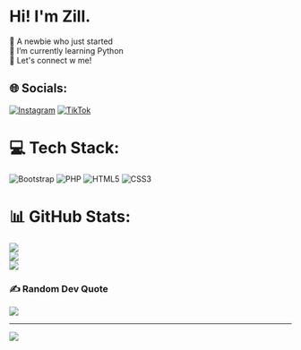 # Hi! I'm Zill.
🔭 A newbie who just started<br>🌱 I’m currently learning Python<br>💬 Let's connect w me!


## 🌐 Socials:
[![Instagram](https://img.shields.io/badge/Instagram-%23E4405F.svg?logo=Instagram&logoColor=white)](https://instagram.com/rakiell.s) [![TikTok](https://img.shields.io/badge/TikTok-%23000000.svg?logo=TikTok&logoColor=white)](https://tiktok.com/@scythies) 

# 💻 Tech Stack:
![Bootstrap](https://img.shields.io/badge/bootstrap-%238511FA.svg?style=for-the-badge&logo=bootstrap&logoColor=white) ![PHP](https://img.shields.io/badge/php-%23777BB4.svg?style=for-the-badge&logo=php&logoColor=white) ![HTML5](https://img.shields.io/badge/html5-%23E34F26.svg?style=for-the-badge&logo=html5&logoColor=white) ![CSS3](https://img.shields.io/badge/css3-%231572B6.svg?style=for-the-badge&logo=css3&logoColor=white)
# 📊 GitHub Stats:
![](https://github-readme-stats.vercel.app/api?username=Shilzyn&theme=dark&hide_border=false&include_all_commits=false&count_private=false)<br/>
![](https://github-readme-streak-stats.herokuapp.com/?user=Shilzyn&theme=dark&hide_border=false)<br/>
![](https://github-readme-stats.vercel.app/api/top-langs/?username=Shilzyn&theme=dark&hide_border=false&include_all_commits=false&count_private=false&layout=compact)

### ✍️ Random Dev Quote
![](https://quotes-github-readme.vercel.app/api?type=horizontal&theme=radical)

---
[![](https://visitcount.itsvg.in/api?id=Shilzyn&icon=9&color=4)](https://visitcount.itsvg.in)

<!-- Proudly created with GPRM ( https://gprm.itsvg.in ) -->
